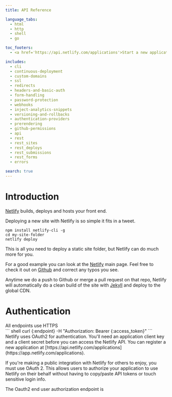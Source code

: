 ```yaml
---
title: API Reference

language_tabs:
  - html
  - http
  - shell
  - go

toc_footers:
  - <a href='https://api.netlify.com/applications'>Start a new application!</a>

includes:
  - cli
  - continuous-deployment
  - custom-domains
  - ssl
  - redirects
  - headers-and-basic-auth
  - form-handling
  - password-protection
  - webhooks
  - inject-analytics-snippets
  - versioning-and-rollbacks
  - authentication-providers
  - prerendering
  - github-permissions
  - api
  - rest
  - rest_sites
  - rest_deploys
  - rest_submissions
  - rest_forms
  - errors

search: true
---
```


# Introduction

[Netlify](http://www.netlify.com) builds, deploys and hosts your front end.

Deploying a new site with Netlify is so simple it fits in a tweet.

``` shell
npm install netlify-cli -g
cd my-site-folder
netlify deploy
```

This is all you need to deploy a static site folder, but Netlify can do much more for you.

For a good example you can look at the [Netlify](http://netlify.com) main page. Feel free to check it out on [Github](https://github.com/netlify/netlify-home) and correct any typos you see.

Anytime we do a push to Github or merge a pull request on that repo, Netlify will automatically do a clean build of the site with [Jekyll](http://jekyllrb.com/) and deploy to the global CDN.

# Authentication
<aside class="notice">
All endpoints use HTTPS
</aside>
``` shell
curl {:endpoint} -H "Authorization: Bearer {:access_token}"
```
Netlify uses OAuth2 for authentication. You'll need an application client key and a client secret before you can access the Netlify API. You can register a new application at [https://api.netlify.com/applications](https://app.netlify.com/applications).

If you're making a public integration with Netlify for others to enjoy, you must use OAuth 2. This allows users to authorize your application to use Netlify on their behalf without having to copy/paste API tokens or touch sensitive login info.

The Oauth2 end user authorization endpoint is
